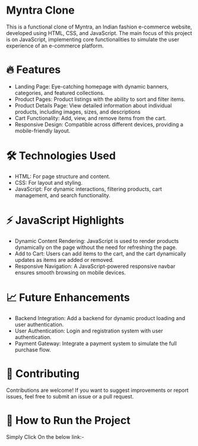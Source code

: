 # Myntra Clone
This is a functional clone of Myntra, an Indian fashion e-commerce website, developed using HTML, CSS, and JavaScript. The main focus of this project is on JavaScript, implementing core functionalities to simulate the user experience of an e-commerce platform.

# 🔥 Features

*  Landing Page: Eye-catching homepage with dynamic banners, categories, and featured collections.
*  Product Pages: Product listings with the ability to sort and filter items.
*  Product Details Page: View detailed information about individual products, including images, sizes, and descriptions
*  Cart Functionality: Add, view, and remove items from the cart.
*  Responsive Design: Compatible across different devices, providing a mobile-friendly layout.

# 🛠️ Technologies Used

* HTML: For page structure and content.
* CSS: For layout and styling.
* JavaScript: For dynamic interactions, filtering products, cart management, and search functionality.

# ⚡ JavaScript Highlights

* Dynamic Content Rendering: JavaScript is used to render products dynamically on the page without the need for refreshing the page.
* Add to Cart: Users can add items to the cart, and the cart dynamically updates as items are added or removed.
* Responsive Navigation: A JavaScript-powered responsive navbar ensures smooth browsing on mobile devices.

# 📈 Future Enhancements

* Backend Integration: Add a backend for dynamic product loading and user authentication.
* User Authentication: Login and registration system with user authentication.
* Payment Gateway: Integrate a payment system to simulate the full purchase flow.

# 👥 Contributing

Contributions are welcome! If you want to suggest improvements or report issues, feel free to submit an issue or a pull request.

# 🚀 How to Run the Project
 Simply Click On the below link:- 

